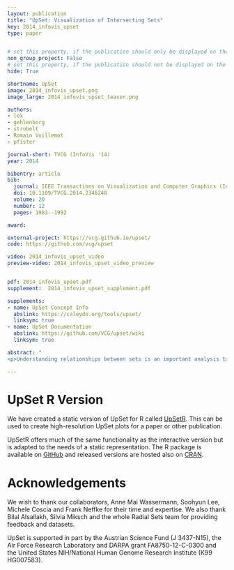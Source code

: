 ```yaml
---
layout: publication
title: "UpSet: Visualization of Intersecting Sets"
key: 2014_infovis_upset
type: paper


# set this property, if the publication should only be displayed on the team-member page
non_group_project: False
# set this property, if the publication should not be displayed on the website
hide: True

shortname: UpSet
image: 2014_infovis_upset.png
image_large: 2014_infovis_upset_teaser.png

authors:
- lex
- gehlenborg
- strobelt
- Romain Vuillemot
- pfister

journal-short: TVCG (InfoVis '14)
year: 2014

bibentry: article
bib:
  journal: IEEE Transactions on Visualization and Computer Graphics (InfoVis '14)
  doi: 10.1109/TVCG.2014.2346248
  volume: 20
  number: 12
  pages: 1983--1992

award:

external-project: https://vcg.github.io/upset/
code: https://github.com/vcg/upset

video: 2014_infovis_upset_video
preview-video: 2014_infovis_upset_video_preview


pdf: 2014_infovis_upset.pdf
supplement:  2014_infovis_upset_supplement.pdf

supplements:
- name: UpSet Concept Info
  abslink: https://caleydo.org/tools/upset/
  linksym: true
- name: UpSet Documentation
  abslink: https://github.com/VCG/upset/wiki
  linksym: true

abstract: "
<p>Understanding relationships between sets is an important analysis task that has received widespread attention in the visualization community. The major challenge in this context is the combinatorial explosion of the number of set intersections if the number of sets exceeds a trivial threshold. In this paper we introduce UpSet, a novel visualization technique for the quantitative analysis of sets, their intersections, and aggregates of intersections. UpSet is focused on creating task-driven aggregates, communicating the size and properties of aggregates and intersections, and a duality between the visualization of the elements in a dataset and their set membership. UpSet visualizes set intersections in a matrix layout and introduces aggregates based on groupings and queries. The matrix layout enables the effective representation of associated data, such as the number of elements in the aggregates and intersections, as well as additional summary statistics derived from subset or element attributes. Sorting according to various measures enables a task-driven analysis of relevant intersections and aggregates. The elements represented in the sets and their associated attributes are visualized in a separate view. Queries based on containment in specific intersections, aggregates or driven by attribute filters are propagated between both views. We also introduce several advanced visual encodings and interaction methods to overcome the problems of varying scales and to address scalability. UpSet is web-based and open source. We demonstrate its general utility in multiple use cases from various domains.</p>"

---
```


# UpSet R Version

We have created a static version of UpSet for R called [UpSetR](https://github.com/hms-dbmi/UpSetR/releases). This can be used to create high-resolution UpSet plots for a paper or other publication.

UpSetR offers much of the same functionality as the interactive version but is adapted to the needs of a static representation. The R package is available on [GitHub](https://github.com/hms-dbmi/UpSetR/releases) and released versions are hosted also on [CRAN](https://cran.r-project.org/web/packages/UpSetR/).

# Acknowledgements

We wish to thank our collaborators, Anne Mai Wassermann, Soohyun Lee, Michele Coscia and Frank Neffke for their time and expertise. We also thank Bilal Alsallakh, Silvia Miksch and the whole Radial Sets team for providing feedback and datasets.

UpSet is supported in part by the Austrian Science Fund (J 3437-N15), the Air Force Research Laboratory and DARPA grant FA8750-12-C-0300 and the United States NIH/National Human Genome Research Institute (K99 HG007583).
